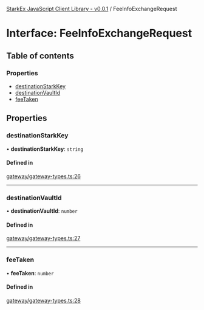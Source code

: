 [StarkEx JavaScript Client Library - v0.0.1](../README.md) / FeeInfoExchangeRequest

# Interface: FeeInfoExchangeRequest

## Table of contents

### Properties

- [destinationStarkKey](FeeInfoExchangeRequest.md#destinationstarkkey)
- [destinationVaultId](FeeInfoExchangeRequest.md#destinationvaultid)
- [feeTaken](FeeInfoExchangeRequest.md#feetaken)

## Properties

### destinationStarkKey

• **destinationStarkKey**: `string`

#### Defined in

[gateway/gateway-types.ts:26](https://github.com/starkware-industries/starkex-clientlib-js/blob/c509284/src/lib/gateway/gateway-types.ts#L26)

___

### destinationVaultId

• **destinationVaultId**: `number`

#### Defined in

[gateway/gateway-types.ts:27](https://github.com/starkware-industries/starkex-clientlib-js/blob/c509284/src/lib/gateway/gateway-types.ts#L27)

___

### feeTaken

• **feeTaken**: `number`

#### Defined in

[gateway/gateway-types.ts:28](https://github.com/starkware-industries/starkex-clientlib-js/blob/c509284/src/lib/gateway/gateway-types.ts#L28)
